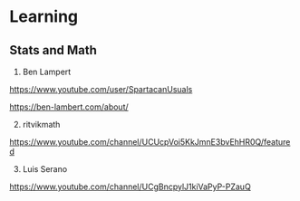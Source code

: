 # Learning

## Stats and Math

1) Ben Lampert

https://www.youtube.com/user/SpartacanUsuals

https://ben-lambert.com/about/

2) ritvikmath

https://www.youtube.com/channel/UCUcpVoi5KkJmnE3bvEhHR0Q/featured

3) Luis Serano

https://www.youtube.com/channel/UCgBncpylJ1kiVaPyP-PZauQ




